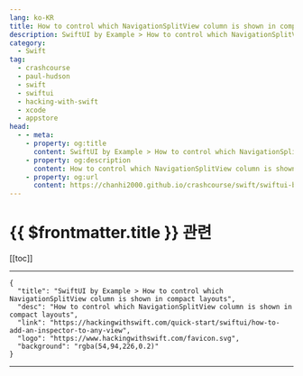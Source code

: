 ```yaml
---
lang: ko-KR
title: How to control which NavigationSplitView column is shown in compact layouts
description: SwiftUI by Example > How to control which NavigationSplitView column is shown in compact layouts
category:
  - Swift
tag: 
  - crashcourse
  - paul-hudson
  - swift
  - swiftui
  - hacking-with-swift
  - xcode
  - appstore
head:
  - - meta:
    - property: og:title
      content: SwiftUI by Example > How to control which NavigationSplitView column is shown in compact layouts
    - property: og:description
      content: How to control which NavigationSplitView column is shown in compact layouts
    - property: og:url
      content: https://chanhi2000.github.io/crashcourse/swift/swiftui-by-example/13-navigation/how-to-add-an-inspector-to-any-view.html
---
```


# {{ $frontmatter.title }} 관련

[[toc]]

---

```component VPCard
{
  "title": "SwiftUI by Example > How to control which NavigationSplitView column is shown in compact layouts",
  "desc": "How to control which NavigationSplitView column is shown in compact layouts",
  "link": "https://hackingwithswift.com/quick-start/swiftui/how-to-add-an-inspector-to-any-view",
  "logo": "https://www.hackingwithswift.com/favicon.svg",
  "background": "rgba(54,94,226,0.2)"
}
```

---

<TagLinks />